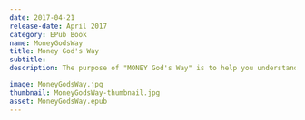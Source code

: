 ```yaml
---
date: 2017-04-21
release-date: April 2017
category: EPub Book
name: MoneyGodsWay
title: Money God's Way
subtitle:
description: The purpose of "MONEY God's Way" is to help you understand finances and how they work from God's perspective.

image: MoneyGodsWay.jpg
thumbnail: MoneyGodsWay-thumbnail.jpg
asset: MoneyGodsWay.epub
---
```

